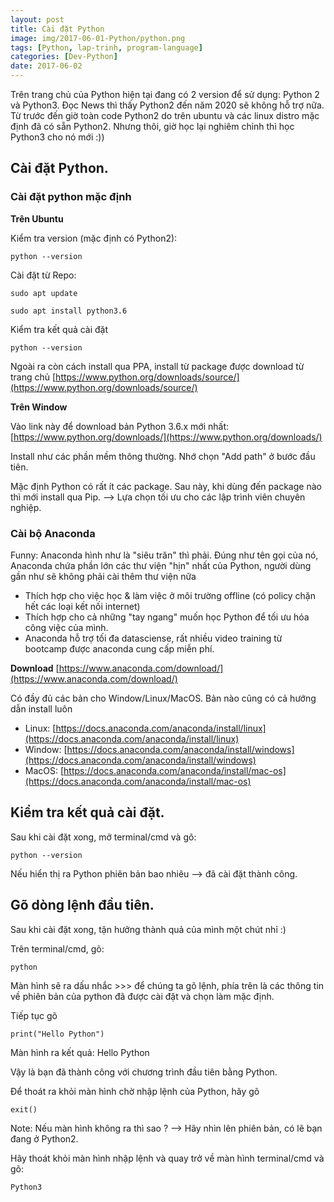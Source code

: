 ```yaml
---
layout: post
title: Cài đặt Python
image: img/2017-06-01-Python/python.png
tags: [Python, lap-trinh, program-language]
categories: [Dev-Python]
date: 2017-06-02
---
```



Trên trang chủ của Python hiện tại đang có 2 version để sử dụng: Python 2 và Python3. Đọc News thì thấy Python2 đến năm 2020 sẽ không hỗ trợ nữa. Từ trước đến giờ toàn code Python2 do trên ubuntu và các linux distro mặc định đã có sẵn Python2. Nhưng thôi, giờ học lại nghiêm chỉnh thì học Python3 cho nó mới :))


## Cài đặt Python.

### Cài đặt python mặc định


**Trên Ubuntu**

Kiểm tra version (mặc định có Python2): 
```
python --version
```

Cài đặt từ Repo:
```
sudo apt update

sudo apt install python3.6
```

Kiểm tra kết quả cài đặt
```
python --version
```

Ngoài ra còn cách install qua PPA, install từ package được download từ trang chủ
[https://www.python.org/downloads/source/](https://www.python.org/downloads/source/)

**Trên Window**

Vào link này để download bản Python 3.6.x mới nhất:
[https://www.python.org/downloads/](https://www.python.org/downloads/)

Install như các phần mềm thông thường. Nhớ chọn "Add path" ở bước đầu tiên.



Mặc định Python có rất ít các package. Sau này, khi dùng đến package nào thì mới install qua Pip. --> Lựa chọn tối ưu cho các lập trình viên chuyên nghiệp.

### Cài bộ Anaconda
Funny: Anaconda hình như là "siêu trăn" thì phải.
Đúng như tên gọi của nó, Anaconda chứa phần lớn các thư viện "hịn" nhất của Python, người dùng gần như sẽ không phải cài thêm thư viện nữa
- Thích hợp cho việc học & làm việc ở môi trường offline (có policy chặn hết các loại kết nối internet)
- Thích hợp cho cả những "tay ngang" muốn học Python để tối ưu hóa công việc của mình.
- Anaconda hỗ trợ tối đa datasciense, rất nhiều video training từ bootcamp được anaconda cung cấp miễn phí.

**Download**
[https://www.anaconda.com/download/](https://www.anaconda.com/download/)

Có đầy đủ các bản cho Window/Linux/MacOS. 
Bản nào cũng có cả hướng dẫn install luôn
- Linux: [https://docs.anaconda.com/anaconda/install/linux](https://docs.anaconda.com/anaconda/install/linux)
- Window: [https://docs.anaconda.com/anaconda/install/windows](https://docs.anaconda.com/anaconda/install/windows)
- MacOS: [https://docs.anaconda.com/anaconda/install/mac-os](https://docs.anaconda.com/anaconda/install/mac-os)

## Kiểm tra kết quả cài đặt.

Sau khi cài đặt xong, mở terminal/cmd và gõ:
```
python --version
```

Nếu hiển thị ra Python phiên bản bao nhiêu --> đã cài đặt thành công.

## Gõ dòng lệnh đầu tiên.

Sau khi cài đặt xong, tận hưởng thành quả của mình một chút nhỉ :)

Trên terminal/cmd, gõ:

```
python
```

Màn hình sẽ ra dấu nhắc >>> để chúng ta gõ lệnh, phía trên là các thông tin về phiên bản của python đã được cài đặt và chọn làm mặc định.

Tiếp tục gõ

```
print("Hello Python")
```

Màn hình ra kết quả: Hello Python

Vậy là bạn đã thành công với chương trình đầu tiên bằng Python.

Để thoát ra khỏi màn hình chờ nhập lệnh của Python, hãy gõ 

```
exit()
```


Note: 
Nếu màn hình không ra thì sao ? --> Hãy nhìn lên phiên bản, có lẽ bạn đang ở Python2.

Hãy thoát khỏi màn hình nhập lệnh và quay trở về màn hình terminal/cmd và gõ:

```
Python3
```
